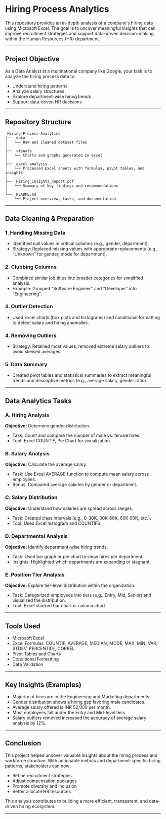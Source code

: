 # Hiring Process Analytics

This repository provides an in-depth analysis of a company's hiring data using Microsoft Excel. The goal is to uncover meaningful insights that can improve recruitment strategies and support data-driven decision-making within the Human Resources (HR) department.

---

##  Project Objective

As a Data Analyst at a multinational company like Google, your task is to analyze the hiring process data to:

- Understand hiring patterns
- Analyze salary structures
- Explore department-wise hiring trends
- Support data-driven HR decisions

---

##  Repository Structure

```
 Hiring-Process-Analytics
├──  data
│   └── Raw and cleaned dataset files
│
├──  visuals
│   └── Charts and graphs generated in Excel
│
├──  excel_analysis
│   └── Processed Excel sheets with formulas, pivot tables, and insights
│
├──  Hiring_Insights_Report.pdf
│   └── Summary of key findings and recommendations
│
└──  README.md
    └── Project overview, tasks, and documentation
```

---

##  Data Cleaning & Preparation

### 1. Handling Missing Data
- Identified null values in critical columns (e.g., gender, department).
- Strategy: Replaced missing values with appropriate replacements (e.g., "Unknown" for gender, mode for department).

### 2. Clubbing Columns
- Combined similar job titles into broader categories for simplified analysis.
- Example: Grouped "Software Engineer" and "Developer" into "Engineering".

### 3. Outlier Detection
- Used Excel charts (box plots and histograms) and conditional formatting to detect salary and hiring anomalies.

### 4. Removing Outliers
- Strategy: Retained most values, removed extreme salary outliers to avoid skewed averages.

### 5. Data Summary
- Created pivot tables and statistical summaries to extract meaningful trends and descriptive metrics (e.g., average salary, gender ratio).

---

##  Data Analytics Tasks

### A. Hiring Analysis
**Objective:** Determine gender distribution.
- Task: Count and compare the number of male vs. female hires.
- Tool: Excel COUNTIF, Pie Chart for visualization.

### B. Salary Analysis
**Objective:** Calculate the average salary.
- Task: Use Excel AVERAGE function to compute mean salary across employees.
- Bonus: Compared average salaries by gender or department.

### C. Salary Distribution
**Objective:** Understand how salaries are spread across ranges.
- Task: Created class intervals (e.g., 0-30K, 30K-60K, 60K-90K, etc.).
- Tool: Used Excel histogram and COUNTIFS.

### D. Departmental Analysis
**Objective:** Identify department-wise hiring trends.
- Task: Used bar graph or pie chart to show hires per department.
- Insights: Highlighted which departments are expanding or stagnant.

### E. Position Tier Analysis
**Objective:** Explore tier-level distribution within the organization.
- Task: Categorized employees into tiers (e.g., Entry, Mid, Senior) and visualized the distribution.
- Tool: Excel stacked bar chart or column chart.

---

##  Tools Used
- Microsoft Excel
- Excel Formulas: COUNTIF, AVERAGE, MEDIAN, MODE, MAX, MIN, VAR, STDEV, PERCENTILE, CORREL
- Pivot Tables and Charts
- Conditional Formatting
- Data Validation

---

##  Key Insights (Examples)
- Majority of hires are in the Engineering and Marketing departments.
- Gender distribution shows a hiring gap favoring male candidates.
- Average salary offered is INR 52,000 per month.
- Most employees fall under the Entry and Mid-level tiers.
- Salary outliers removed increased the accuracy of average salary analysis by 12%.

---

##  Conclusion
This project helped uncover valuable insights about the hiring process and workforce structure. With actionable metrics and department-specific hiring patterns, stakeholders can now:
- Refine recruitment strategies
- Adjust compensation packages
- Promote diversity and inclusion
- Better allocate HR resources

This analysis contributes to building a more efficient, transparent, and data-driven hiring ecosystem.

---

